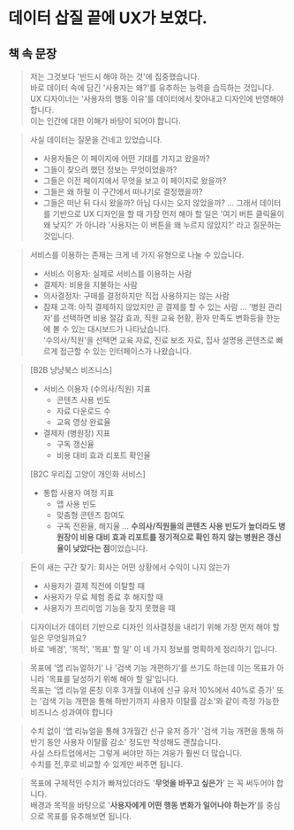 # 데이터 삽질 끝에 UX가 보였다.

## 책 속 문장

> 저는 그것보다 '반드시 해야 하는 것'에 집중했습니다.  
> 바로 데이터 속에 담긴 '사용자는 왜?'를 유추하는 능력을 습득하는 것입니다.
> UX 디자이너는 '사용자의 행동 이유'를 데이터에서 찾아내고 디자인에 반영해야 합니다.  
> 이는 인간에 대한 이해가 바탕이 되어야 합니다.

> 사실 데이터는 질문을 건네고 있었습니다.
> - 사용자들은 이 페이지에 어떤 기대를 가지고 왔을까?
> - 그들이 찾으려 했던 정보는 무엇이었을까?
> - 그들은 이전 페이지에서 무엇을 보고 이 페이지로 왔을까?
> - 그들은 왜 하필 이 구간에서 떠나기로 결정했을까?
> - 그들은 떠난 뒤 다시 왔을까? 아님 다시는 오지 않았을까?
> ...
> 그래서 데이터를 기반으로 UX 디자인을 할 때 가장 먼저 해야 할 일은 '여기 버튼 클릭율이 왜 낮지?' 가 아니라 '사용자는 이 버튼을 왜 누르지 않았지?' 라고 질문하는 것입니다.

> 서비스를 이용하는 존재는 크게 네 가지 유형으로 나눌 수 있습니다.
> - 서비스 이용자: 실제로 서비스를 이용하는 사람
> - 결제자: 비용을 지불하는 사람
> - 의사결정자: 구매를 결정하지만 직접 사용하지는 않는 사람
> - 잠재 고객: 아직 결제하지 않았지만 곧 결제를 할 수 있는 사람
> ...
> '병원 관리자'를 선택하면 비용 절감 효과, 직원 교육 현황, 환자 만족도 변화등을 한눈에 볼 수 있는 대시보드가 나타났습니다.  
> '수의사/직원'을 선택면 교육 자료, 진료 보조 자료, 집사 설명용 콘텐츠로 빠르게 접근할 수 있는 인터페이스가 나왔습니다.

> [B2B 냥냥북스 비즈니스]
> - 서비스 이용자 (수의사/직원) 지표
>   - 콘텐츠 사용 빈도
>   - 자료 다운로드 수 
>   - 교육 영상 완료율
> - 결제자 (병원장) 지표
>   - 구독 갱신율
>   - 비용 대비 효과 리포트 확인율
>
> [B2C 우리집 고양이 개인화 서비스]
> - 통합 사용자 여정 지표
>   - 앱 사용 빈도
>   - 맞춤형 콘텐츠 참여도
>   - 구독 전환율, 해지율
> ...
> **수의사/직원들의 콘텐츠 사용 빈도가 높더라도 병원장이 비용 대비 효과 리포트를 정기적으로 확인 하지 않는 병원은 갱신율이 낮았다는 점**이었습니다.

> 돈이 새는 구간 찾기: 회사는 어떤 상황에서 수익이 나지 않는가
> - 사용자가 결제 직전에 이탈할 때
> - 사용자가 무료 체험 종료 후 해지할 때
> - 사용자가 프리미엄 기능을 찾지 못했을 때

> 디자이너가 데이터 기반으로 디자인 의사결정을 내리기 위해 가장 먼저 해야 할 일은 무엇일까요?  
> 바로 '배경', '목적', '목표' 할 일' 이 네 가지 정보를 명확하게 정리하기 입니다.

> 목표에 '앱 리뉴얼하기' 나 '검색 기능 개편하기'를 쓰기도 하는데 이는 목표가 아니라 '목표를 달성하기 위해 해야 할 일'입니다.  
> 목표는 '앱 리뉴얼 론칭 이후 3개월 이내에 신규 유저 10%에서 40%로 증가' 또는 '검색 기능 개편을 통해 하반기까지 사용자 이탈률 감소'와 같이 측정 가능한 비즈니스 성과여야 합니다

> 수치 없이 '앱 리뉴얼을 통해 3개월간 신규 유저 증가' '검색 기능 개편을 통해 하반기 동안 사용자 이탈률 감소' 정도만 작성해도 괜찮습니다.  
> 사실 스타트업에서는 그렇게 써야만 하는 겨웅가 훨씬 더 많습니다.  
> 수치를 전,후로 비교할 수 있게만 써주면 됩니다.

> 목표에 구체적인 수치가 빠져있더라도 '**무엇을 바꾸고 싶은가**' 는 꼭 써두어야 합니다.  
> 배경과 목적을 바탕으로 '**사용자에게 어떤 행동 변화가 일어나야 하는가**'를 중심으로 목표를 유추해보면 됩니다.